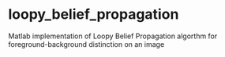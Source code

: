 # loopy_belief_propagation
Matlab implementation of Loopy Belief Propagation algorthm for foreground-background distinction on an image
